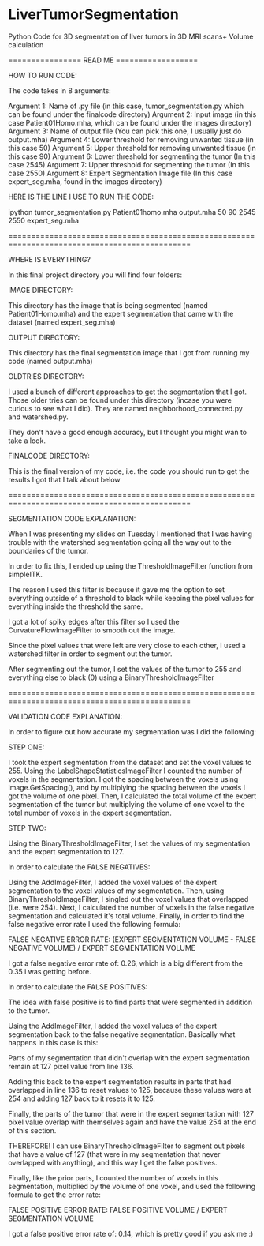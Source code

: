 # LiverTumorSegmentation
Python Code for 3D segmentation of liver tumors in 3D MRI scans+ Volume calculation


================ READ ME ==================
 
 HOW TO RUN CODE:
 
 The code takes in 8 arguments:
 
 Argument 1: Name of .py file (in this case, tumor_segmentation.py which can be found under the finalcode directory)
 Argument 2: Input image (in this case Patient01Homo.mha, which can be found under the images directory)
 Argument 3: Name of output file (You can pick this one, I usually just do output.mha)
 Argument 4: Lower threshold for removing unwanted tissue (in this case 50)
 Argument 5: Upper threshold for removing unwanted tissue (in this case 90)
 Argument 6: Lower threshold for segmenting the tumor (In this case 2545)
 Argument 7: Upper threshold for segmenting the tumor (In this case 2550)
 Argument 8: Expert Segmentation Image file (In this case expert_seg.mha, found in the images directory)
 
 HERE IS THE LINE I USE TO RUN THE CODE:
 
 ipython tumor_segmentation.py Patient01homo.mha output.mha 50 90 2545 2550 expert_seg.mha
 
==============================================================================================

WHERE IS EVERYTHING?

In this final project directory you will find four folders:

IMAGE DIRECTORY: 

This directory has the image that is being segmented (named Patient01Homo.mha) and 
the expert segmentation that came with the dataset (named expert_seg.mha)

OUTPUT DIRECTORY:

This directory has the final segmentation image that I got from running my code (named output.mha)

OLDTRIES DIRECTORY:

I used a bunch of different approaches to get the segmentation that I got. Those older tries can be found
under this directory (incase you were curious to see what I did). They are named neighborhood_connected.py
and watershed.py. 

They don't have a good enough accuracy, but I thought you might wan to take a look.

FINALCODE DIRECTORY:

This is the final version of my code, i.e. the code you should run to get the results I got that I talk about below


==============================================================================================

SEGMENTATION CODE EXPLANATION:

When I was presenting my slides on Tuesday I mentioned that I was having trouble with the watershed segmentation going 
all the way out to the boundaries of the tumor.

In order to fix this, I ended up using the ThresholdImageFilter function from simpleITK.

The reason I used this filter is because it gave me the option to set everything outside of a threshold to black
while keeping the pixel values for everything inside the threshold the same.

I got a lot of spiky edges after this filter so I used the CurvatureFlowImageFilter to smooth out the image. 

Since the pixel values that were left are very close to each other, I used a watershed filter in order to segment
out the tumor.

After segmenting out the tumor, I set the values of the tumor to 255 and everything else to black (0) using a BinaryThresholdImageFilter

==============================================================================================

VALIDATION CODE EXPLANATION:

In order to figure out how accurate my segmentation was I did the following:

STEP ONE:

I took the expert segmentation from the dataset and set the voxel values to 255.
Using the LabelShapeStatisticsImageFilter I counted the number of voxels in the segmentation.
I got the spacing between the voxels using image.GetSpacing(), and by multiplying the spacing between
the voxels I got the volume of one pixel.
Then, I calculated the total volume of the expert segmentation of the tumor but multiplying the volume of one voxel
to the total number of voxels in the expert segmentation.


STEP TWO:

Using the BinaryThresholdImageFilter, I set the values of my segmentation and the expert segmentation to 127.


In order to calculate the FALSE NEGATIVES:

Using the AddImageFilter, I added the voxel values of the expert segmentation to the voxel values of my segmentation.
Then, using BinaryThresholdImageFilter, I singled out the voxel values that overlapped (i.e. were 254).
Next, I calculated the number of voxels in the false negative segmentation and calculated it's total volume.
Finally, in order to find the false negative error rate I used the following formula:

FALSE NEGATIVE ERROR RATE: (EXPERT SEGMENTATION VOLUME - FALSE NEGATIVE VOLUME) / EXPERT SEGMENTATION VOLUME

I got a false negative error rate of: 0.26, which is a big different from the 0.35 i was getting before.


In order to calculate the FALSE POSITIVES:

The idea with false positive is to find parts that were segmented in addition to the tumor.

Using the AddImageFilter, I added the voxel values of the expert segmentation back to the false negative segmentation.
Basically what happens in this case is this: 

Parts of my segmentation that didn't overlap with the expert segmentation remain at 127 pixel value from line 136.

Adding this back to the expert segmentation results in parts that had overlapped in line 136 to reset values to 125, 
because these values were at 254 and adding 127 back to it resets it to 125.

Finally, the parts of the tumor that were in the expert segmentation with 127 pixel value overlap with themselves again 
and have the value 254 at the end of this section.

THEREFORE! I can use BinaryThresholdImageFilter to segment out pixels that have a value of 127 (that were in my segmentation
that never overlapped with anything), and this way I get the false positives.

Finally, like the prior parts, I counted the number of voxels in this segmentation, multiplied by the volume of one voxel,
and used the following formula to get the error rate:

FALSE POSITIVE ERROR RATE: FALSE POSITIVE VOLUME / EXPERT SEGMENTATION VOLUME

I got a false positive error rate of: 0.14, which is pretty good if you ask me :) 

